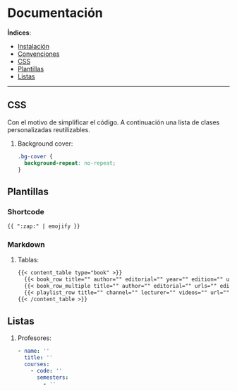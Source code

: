 # Documentación

**Índices**:

- [Instalación](instalaci%C3%B3n.md)
- [Convenciones](convenciones.md)
- [CSS](#css)
- [Plantillas](#plantillas)
- [Listas](#listas)

---

## CSS

Con el motivo de simplificar el código. A continuación una lista de clases personalizadas reutilizables.

1. Background cover:

    ```css
    .bg-cover {
      background-repeat: no-repeat;
    }
    ```

## Plantillas

### Shortcode

   ```html
   {{ ":zap:" | emojify }}
   ```

### Markdown

1. Tablas:

    ```markdown
    {{< content_table type="book" >}}
      {{< book_row title="" author="" editorial="" year="" edition="" url="" >}}
      {{< book_row_multiple title="" author="" editorial="" urls="" editions="" years="" >}}
      {{< playlist_row title="" channel="" lecturer="" videos="" url="" >}}
    {{< /content_table >}}
    ```

## Listas

1. Profesores:

    ```yaml
    - name: ''
      title: ''
      courses:
        - code: ''
          semesters:
            - ''
    ```
